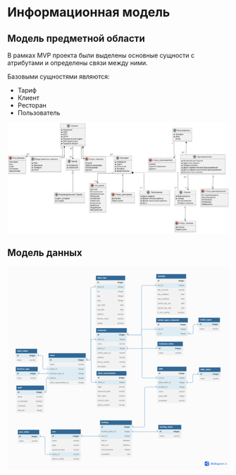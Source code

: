 # Информационная модель

## Модель предметной области

В рамках MVP проекта были выделены основные сущности с атрибутами и определены связи между ними.

Базовыми сущностями являются:

- Тариф
- Клиент
- Ресторан
- Пользователь

![](diagrams/out/class.svg)

## Модель данных

![](assets/images/db_design.png)